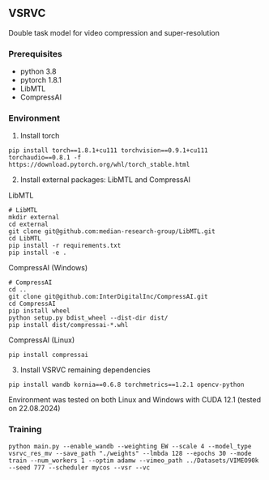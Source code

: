 ## VSRVC
Double task model for video compression and super-resolution

### Prerequisites
- python 3.8
- pytorch 1.8.1
- LibMTL
- CompressAI

### Environment
1. Install torch
```
pip install torch==1.8.1+cu111 torchvision==0.9.1+cu111 torchaudio==0.8.1 -f https://download.pytorch.org/whl/torch_stable.html
```

2. Install external packages: LibMTL and CompressAI

LibMTL
```
# LibMTL
mkdir external
cd external
git clone git@github.com:median-research-group/LibMTL.git
cd LibMTL
pip install -r requirements.txt
pip install -e .
```

CompressAI (Windows)
```
# CompressAI
cd ..
git clone git@github.com:InterDigitalInc/CompressAI.git
cd CompressAI
pip install wheel
python setup.py bdist_wheel --dist-dir dist/
pip install dist/compressai-*.whl
```

CompressAI (Linux)
```
pip install compressai
```

3. Install VSRVC remaining dependencies 
```
pip install wandb kornia==0.6.8 torchmetrics==1.2.1 opencv-python
```
Environment was tested on both Linux and Windows with CUDA 12.1 (tested on 22.08.2024)
### Training
```commandline
python main.py --enable_wandb --weighting EW --scale 4 --model_type vsrvc_res_mv --save_path "./weights" --lmbda 128 --epochs 30 --mode train --num_workers 1 --optim adamw --vimeo_path ../Datasets/VIMEO90k --seed 777 --scheduler mycos --vsr --vc
```
